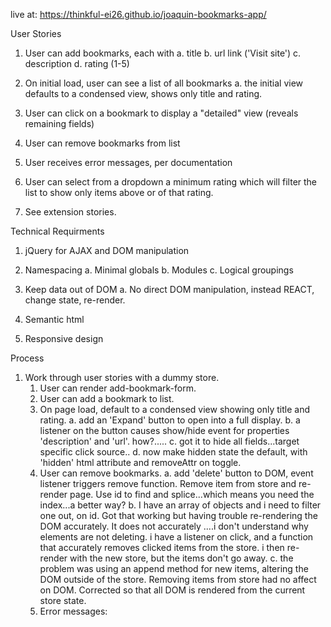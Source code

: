 
live at:
https://thinkful-ei26.github.io/joaquin-bookmarks-app/

User Stories
1. User can add bookmarks, each with
    a. title
    b. url link ('Visit site')
    c. description
    d. rating (1-5)

2. On initial load, user can see a list of all bookmarks
    a. the initial view defaults to a condensed view, shows only title and rating.

3. User can click on a bookmark to display a "detailed" view (reveals remaining fields)

4. User can remove bookmarks from list

5. User receives error messages, per documentation

6. User can select from a dropdown a minimum rating which will filter the list to show only items above or of that rating.

7. See extension stories.

Technical Requirments

1. jQuery for AJAX and DOM manipulation

2. Namespacing
    a. Minimal globals
    b. Modules
    c. Logical groupings

3. Keep data out of DOM
    a. No direct DOM manipulation, instead REACT, change state, re-render.

4. Semantic html

5. Responsive design

Process

1. Work through user stories with a dummy store.
    1. User can render add-bookmark-form.
    2. User can add a bookmark to list.
    3. On page load, default to a condensed view showing only title and rating.
        a. add an 'Expand' button to open into a full display.
        b. a listener on the button causes show/hide event for properties 'description' and 'url'. how?.....
        c. got it to hide all fields...target specific click source..
        d. now make hidden state the default, with 'hidden' html attribute and removeAttr on toggle.
    4. User can remove bookmarks.
        a. add 'delete' button to DOM, event listener triggers remove function. Remove item from store and re-render page. Use id to find and splice...which means you need the index...a better way?
        b. I have an array of objects and i need to filter one out, on id. Got that working but having trouble re-rendering the DOM accurately. It does not accurately ....i don't understand why elements are not deleting. i have a listener on click, and a function that accurately removes clicked items from the store. i then re-render with the new store, but the items don't go away.
        c. the problem was using an append method for new items, altering the DOM outside of the store. Removing items from store had no affect on DOM. Corrected so that all DOM is rendered from the current store state.
    5. Error messages: